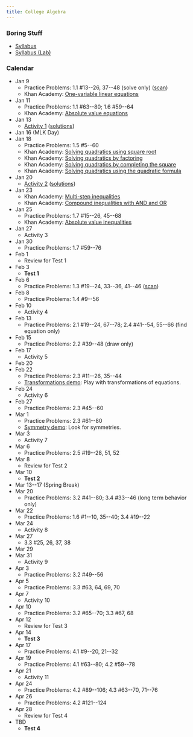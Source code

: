 ```yaml
---
title: College Algebra
---
```


### Boring Stuff

* [Syllabus](/pdf/classes/coal/coal-syllabus.pdf)
* [Syllabus (Lab)](/pdf/classes/coal/coal-syllabus-lab.pdf)


### Calendar

* Jan 9
    * Practice Problems: 1.1 #13--26, 37--48 (solve only) ([scan](/pdf/scans/classes/coal/dugopolski/1-1-ex.pdf))
    * Khan Academy: [One-variable linear equations](https://www.khanacademy.org/math/algebra/one-variable-linear-equations)
* Jan 11
    * Practice Problems: 1.1 #63--80; 1.6 #59--64
    * Khan Academy: [Absolute value equations](https://www.khanacademy.org/math/algebra/absolute-value-equations-functions/absolute-value-equations/v/absolute-value-equations)
* Jan 13
    * [Activity 1](/pdf/classes/coal/coal-a01-linear-ish-equations.pdf) ([solutions](/pdf/classes/coal/coal-soln-a01-linear-ish-equations.pdf))
* Jan 16 (MLK Day)
* Jan 18
    * Practice Problems: 1.5 #5--60
    * Khan Academy: [Solving quadratics using square root](https://www.khanacademy.org/math/algebra/quadratics/quadratics-square-root/v/simple-quadratic-equation)
    * Khan Academy: [Solving quadratics by factoring](https://www.khanacademy.org/math/algebra/quadratics/solving-quadratic-equations-by-factoring/v/example-1-solving-a-quadratic-equation-by-factoring)
    * Khan Academy: [Solving quadratics by completing the square](https://www.khanacademy.org/math/algebra/quadratics/solving-quadratics-by-completing-the-square/v/solving-quadratic-equations-by-completing-the-square)
    * Khan Academy: [Solving quadratics using the quadratic formula](https://www.khanacademy.org/math/algebra/quadratics/solving-quadratics-using-the-quadratic-formula/v/using-the-quadratic-formula)
* Jan 20
    * [Activity 2](/pdf/classes/coal/coal-a02-quadratic-equations.pdf) ([solutions](/pdf/classes/coal/coal-soln-a02-quadratic-equations.pdf))
* Jan 23
    * Khan Academy: [Multi-step inequalities](https://www.khanacademy.org/math/algebra-home/alg-basic-eq-ineq/alg-multi-step-inequalities/v/multi-step-inequalities-3)
    * Khan Academy: [Compound inequalities with AND and OR](https://www.khanacademy.org/math/algebra-home/alg-basic-eq-ineq/alg-compound-inequalities/v/compund-inequalities)
* Jan 25
    * Practice Problems: 1.7 #15--26, 45--68
    * Khan Academy: [Absolute value inequalities](https://www.khanacademy.org/math/algebra-home/alg-absolute-value/alg-absolute-value-inequalities/v/absolute-value-inequalities)
* Jan 27
    * Activity 3 [](/pdf/classes/coal/coal-a03-compound-equations.pdf) [](/pdf/classes/coal/coal-soln-a03-compound-equations.pdf)
* Jan 30
    * Practice Problems: 1.7 #59--76
* Feb 1
    * Review for Test 1 [](/pdf/classes/coal/coal-r1-equations.pdf) [](/pdf/classes/coal/coal-soln-r1-equations.pdf)
* Feb 3
    * **Test 1**
* Feb 6
    * Practice Problems: 1.3 #19--24, 33--36, 41--46 ([scan](/pdf/scans/classes/coal/dugopolski/1-3-ex.pdf))
* Feb 8
    * Practice Problems: 1.4 #9--56
* Feb 10
    * Activity 4 [](/pdf/classes/coal/coal-a04-some-geometry.pdf) [](/pdf/classes/coal/coal-soln-a04-some-geometry.pdf)
* Feb 13
    * Practice Problems: 2.1 #19--24, 67--78; 2.4 #41--54, 55--66 (find equation only)
* Feb 15
    * Practice Problems: 2.2 #39--48 (draw only)
* Feb 17
    * Activity 5 [](/pdf/classes/coal/coal-a05-functions.pdf) [](/pdf/classes/coal/coal-soln-a05-functions.pdf)
* Feb 20
* Feb 22
    * Practice Problems: 2.3 #11--26, 35--44
    * [Transformations demo](/classes/coal/transformations-live-demo.html): Play with transformations of equations.
* Feb 24
    * Activity 6 [](/pdf/classes/coal/coal-a06-domains.pdf) [](/pdf/classes/coal/coal-soln-a06-domains.pdf)
* Feb 27
    * Practice Problems: 2.3 #45--60
* Mar 1
    * Practice Problems: 2.3 #61--80
    * [Symmetry demo](/classes/coal/symmetry-live-demo.html): Look for symmetries.
* Mar 3
    * Activity 7 [](/pdf/classes/coal/coal-a07-transformations.pdf) [](/pdf/classes/coal/coal-soln-a07-transformations.pdf)
* Mar 6
    * Practice Problems: 2.5 #19--28, 51, 52
* Mar 8
    * Review for Test 2 [](/pdf/classes/coal/coal-r2-functions-and-geometry.pdf) [](/pdf/classes/coal/coal-soln-r2-functions-and-geometry.pdf)
* Mar 10
    * **Test 2**
* Mar 13--17 (Spring Break)
* Mar 20
    * Practice Problems: 3.2 #41--80; 3.4 #33--46 (long term behavior only)
* Mar 22
    * Practice Problems: 1.6 #1--10, 35--40; 3.4 #19--22
* Mar 24
    * Activity 8 [](/pdf/classes/coal/coal-a08-quadratic-ish-equations.pdf) [](/pdf/classes/coal/coal-soln-a08-quadratic-ish-equations.pdf)
* Mar 27
    * 3.3 #25, 26, 37, 38
* Mar 29
* Mar 31
    * Activity 9 [](/pdf/classes/coal/coal-a09-polynomials.pdf) [](/pdf/classes/coal/coal-soln-a09-polynomials.pdf)
* Apr 3
    * Practice Problems: 3.2 #49--56
* Apr 5
    * Practice Problems: 3.3 #63, 64, 69, 70
* Apr 7
    * Activity 10 [](/pdf/classes/coal/coal-a10-the-rational-root-theorem.pdf) [](/pdf/classes/coal/coal-soln-a10-the-rational-root-theorem.pdf)
* Apr 10
    * Practice Problems: 3.2 #65--70; 3.3 #67, 68
* Apr 12
    * Review for Test 3 [](/pdf/classes/coal/coal-r3-polynomials.pdf) [](/pdf/classes/coal/coal-soln-r3-polynomials.pdf)
* Apr 14
    * **Test 3**
* Apr 17
    * Practice Problems: 4.1 #9--20, 21--32
* Apr 19
    * Practice Problems: 4.1 #63--80; 4.2 #59--78
* Apr 21
    * Activity 11 [](/pdf/classes/coal/coal-a11-exponents-and-logs.pdf) [](/pdf/classes/coal/coal-soln-a11-exponents-and-logs.pdf)
* Apr 24
    * Practice Problems: 4.2 #89--106; 4.3 #63--70, 71--76
* Apr 26
    * Practice Problems: 4.2 #121--124
* Apr 28
    * Review for Test 4 [](/pdf/classes/coal/coal-r4-exponents-and-logs.pdf) [](/pdf/classes/coal/coal-soln-r4-exponents-and-logs.pdf)
* TBD
    * **Test 4**
